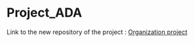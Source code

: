 # Project_ADA

Link to the new repository of the project : [Organization project](https://github.com/RedHotDataProject/Project_ADA) 
